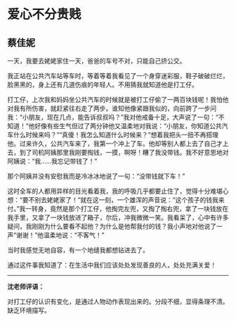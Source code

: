 # 爱心不分贵贱 #

## 蔡佳妮 ##

一天，我要去姥姥家住一天，爸爸的车号不对，只能自己挤公交。
   
我正站在公共汽车站等车时，等着等着我看见了一个身穿迷彩服，鞋子破破烂烂，脸黑黑的，身上还有几道伤痕的年轻人。不用猜我就知道他是打工仔。
   
打工仔，上次我和妈妈坐公共汽车的时候就是被打工仔偷了一两百块钱呢！我怕他对我有所伤害，就赶紧往右走了两步。谁知他像紧跟我似的，向前跨了一步问我：“小朋友，现在几点，能告诉叔叔吗？”我对他戒备十足，大声说了一句：“不知道！”他好像有些生气但过了两分钟他又温柔地对我说：“小朋友，你知道公共汽车什么时候来吗？”“真傻！我怎么知道什么时候来？”想着我把头一扭不再搭理他。过来许久，公共汽车来了，我第一个冲上了车。他却等别人都上去了自己才上去，到了司机阿姨那里我刚要掏钱，一摸，啊呀！糟了我没带钱。我不好意思地对阿姨说：“我……我忘记带钱了！”
   
那个阿姨并没有安慰我而是冷冰冰地说了一句：“没带钱就下车！”
   
这时全车的人都用异样的目光看着我，我的呼吸几乎都要止住了，觉得十分难堪心想：“要不别去姥姥家了！”就在这一刻，一个雄浑的声音说：“这个孩子的钱我来付。”我一转身，竟然是那个打工仔，他掏完左兜，又掏了掏右兜，拿了一块钱放在我手里，又拿了一块钱放进了箱子，尔后，冲我微微一笑。我看呆了，心中有许多疑问，我刚刚为什么要看不起他？为什么是他帮我付的钱？我小声地对他说了一声“谢谢！”他温柔地说：“不客气！”
   
当时我感觉无地自容，有一个地缝我都想钻进去了。
   
通过这件事我知道了：在生活中我们应该处处发现善良的人，处处充满关爱！

---------------------------------

**沈老师评语：**

对打工仔的认识有变化，是通过人物动作表现出来的。分段不细，显得条理不清。缺乏环境描写。
            